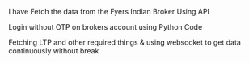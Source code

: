 I have Fetch the data from the Fyers Indian Broker Using API

Login without OTP on brokers account using Python Code 

Fetching LTP and other required things & using websocket to get data continuously without break 
